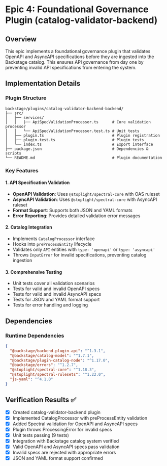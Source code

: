 # Epic 4: Foundational Governance Plugin (catalog-validator-backend)

## Overview

This epic implements a foundational governance plugin that validates OpenAPI and AsyncAPI specifications before they are ingested into the Backstage catalog. This ensures API governance from day one by preventing invalid API specifications from entering the system.

## Implementation Details

### Plugin Structure
```
backstage/plugins/catalog-validator-backend-backend/
├── src/
│   ├── services/
│   │   ├── ApiSpecValidationProcessor.ts      # Core validation processor
│   │   └── ApiSpecValidationProcessor.test.ts # Unit tests
│   ├── plugin.ts                              # Plugin registration
│   ├── plugin.test.ts                         # Plugin tests
│   └── index.ts                               # Export interface
├── package.json                               # Dependencies & scripts
└── README.md                                  # Plugin documentation
```

### Key Features

#### 1. API Specification Validation
- **OpenAPI Validation**: Uses `@stoplight/spectral-core` with OAS ruleset
- **AsyncAPI Validation**: Uses `@stoplight/spectral-core` with AsyncAPI ruleset
- **Format Support**: Supports both JSON and YAML formats
- **Error Reporting**: Provides detailed validation error messages

#### 2. Catalog Integration
- Implements `CatalogProcessor` interface
- Hooks into `preProcessEntity` lifecycle
- Validates only `API` entities with `type: 'openapi'` or `type: 'asyncapi'`
- Throws `InputError` for invalid specifications, preventing catalog ingestion

#### 3. Comprehensive Testing
- Unit tests cover all validation scenarios
- Tests for valid and invalid OpenAPI specs
- Tests for valid and invalid AsyncAPI specs
- Tests for JSON and YAML format support
- Tests for error handling and logging

## Dependencies

### Runtime Dependencies
```json
{
  "@backstage/backend-plugin-api": "^1.3.1",
  "@backstage/catalog-model": "^1.7.1",
  "@backstage/plugin-catalog-node": "^1.17.0",
  "@backstage/errors": "^1.2.7",
  "@stoplight/spectral-core": "^1.18.3",
  "@stoplight/spectral-rulesets": "^1.22.0",
  "js-yaml": "^4.1.0"
}
```

## Verification Results ✅

- [x] Created catalog-validator-backend plugin
- [x] Implemented CatalogProcessor with preProcessEntity validation
- [x] Added Spectral validation for OpenAPI and AsyncAPI specs
- [x] Plugin throws ProcessingError for invalid specs
- [x] Unit tests passing (9 tests)
- [x] Integration with Backstage catalog system verified
- [x] Valid OpenAPI and AsyncAPI specs pass validation
- [x] Invalid specs are rejected with appropriate errors
- [x] JSON and YAML format support confirmed
